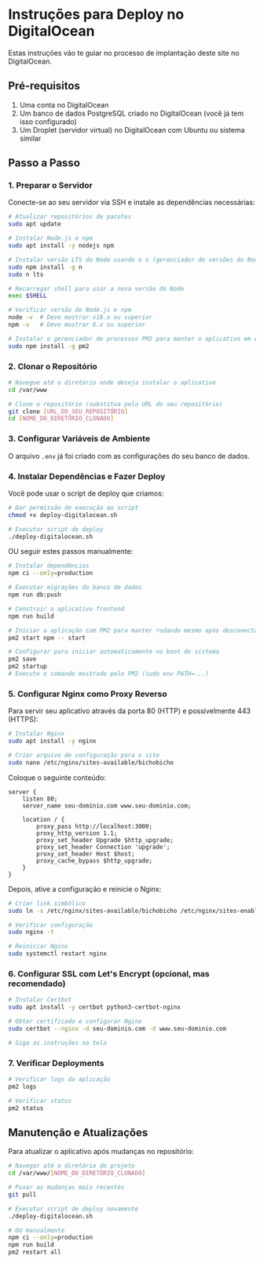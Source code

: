 # Instruções para Deploy no DigitalOcean

Estas instruções vão te guiar no processo de implantação deste site no DigitalOcean.

## Pré-requisitos

1. Uma conta no DigitalOcean
2. Um banco de dados PostgreSQL criado no DigitalOcean (você já tem isso configurado)
3. Um Droplet (servidor virtual) no DigitalOcean com Ubuntu ou sistema similar

## Passo a Passo

### 1. Preparar o Servidor

Conecte-se ao seu servidor via SSH e instale as dependências necessárias:

```bash
# Atualizar repositórios de pacotes
sudo apt update

# Instalar Node.js e npm
sudo apt install -y nodejs npm

# Instalar versão LTS do Node usando o n (gerenciador de versões do Node)
sudo npm install -g n
sudo n lts

# Recarregar shell para usar a nova versão do Node
exec $SHELL

# Verificar versão do Node.js e npm
node -v  # Deve mostrar v18.x ou superior
npm -v   # Deve mostrar 8.x ou superior

# Instalar o gerenciador de processos PM2 para manter o aplicativo em execução
sudo npm install -g pm2
```

### 2. Clonar o Repositório

```bash
# Navegue até o diretório onde deseja instalar o aplicativo
cd /var/www

# Clone o repositório (substitua pelo URL do seu repositório)
git clone [URL_DO_SEU_REPOSITÓRIO]
cd [NOME_DO_DIRETÓRIO_CLONADO]
```

### 3. Configurar Variáveis de Ambiente

O arquivo `.env` já foi criado com as configurações do seu banco de dados.

### 4. Instalar Dependências e Fazer Deploy

Você pode usar o script de deploy que criamos:

```bash
# Dar permissão de execução ao script
chmod +x deploy-digitalocean.sh

# Executar script de deploy
./deploy-digitalocean.sh
```

OU seguir estes passos manualmente:

```bash
# Instalar dependências
npm ci --only=production

# Executar migrações do banco de dados
npm run db:push

# Construir o aplicativo frontend
npm run build

# Iniciar a aplicação com PM2 para manter rodando mesmo após desconectar
pm2 start npm -- start

# Configurar para iniciar automaticamente no boot do sistema
pm2 save
pm2 startup
# Execute o comando mostrado pelo PM2 (sudo env PATH=...)
```

### 5. Configurar Nginx como Proxy Reverso

Para servir seu aplicativo através da porta 80 (HTTP) e possivelmente 443 (HTTPS):

```bash
# Instalar Nginx
sudo apt install -y nginx

# Criar arquivo de configuração para o site
sudo nano /etc/nginx/sites-available/bichobicho
```

Coloque o seguinte conteúdo:

```nginx
server {
    listen 80;
    server_name seu-dominio.com www.seu-dominio.com;

    location / {
        proxy_pass http://localhost:3000;
        proxy_http_version 1.1;
        proxy_set_header Upgrade $http_upgrade;
        proxy_set_header Connection 'upgrade';
        proxy_set_header Host $host;
        proxy_cache_bypass $http_upgrade;
    }
}
```

Depois, ative a configuração e reinicie o Nginx:

```bash
# Criar link simbólico
sudo ln -s /etc/nginx/sites-available/bichobicho /etc/nginx/sites-enabled/

# Verificar configuração
sudo nginx -t

# Reiniciar Nginx
sudo systemctl restart nginx
```

### 6. Configurar SSL com Let's Encrypt (opcional, mas recomendado)

```bash
# Instalar Certbot
sudo apt install -y certbot python3-certbot-nginx

# Obter certificado e configurar Nginx
sudo certbot --nginx -d seu-dominio.com -d www.seu-dominio.com

# Siga as instruções na tela
```

### 7. Verificar Deployments

```bash
# Verificar logs da aplicação
pm2 logs

# Verificar status
pm2 status
```

## Manutenção e Atualizações

Para atualizar o aplicativo após mudanças no repositório:

```bash
# Navegar até o diretório do projeto
cd /var/www/[NOME_DO_DIRETÓRIO_CLONADO]

# Puxar as mudanças mais recentes
git pull

# Executar script de deploy novamente
./deploy-digitalocean.sh

# OU manualmente
npm ci --only=production
npm run build
pm2 restart all
```
